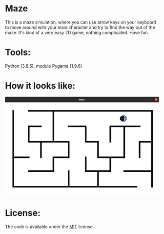 # Maze
This is a maze simulation, where you can use arrow keys on your keyboard to move around with your main character and try to find the way out of the maze. It's kind of a very easy 2D game, nothing complicated. Have fun.

# Tools:
Python (3.8.5), module Pygame (1.9.6)

# How it looks like:
![screenshot](images/screenshot.png)

# License:
The code is available under the [MIT](https://github.com/MartinTam/Maze/blob/main/LICENSE) license.